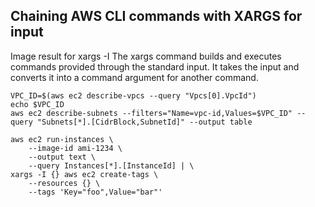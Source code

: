 ## Chaining AWS CLI commands with XARGS for input


Image result for xargs -I
The xargs command builds and executes commands provided through the standard input. It takes the input and converts it into a command argument for another command.

```
VPC_ID=$(aws ec2 describe-vpcs --query "Vpcs[0].VpcId")
echo $VPC_ID
aws ec2 describe-subnets --filters="Name=vpc-id,Values=$VPC_ID" --query "Subnets[*].[CidrBlock,SubnetId]" --output table
```

```
aws ec2 run-instances \
    --image-id ami-1234 \
    --output text \
    --query Instances[*].[InstanceId] | \
xargs -I {} aws ec2 create-tags \
    --resources {} \
    --tags 'Key="foo",Value="bar"'
```